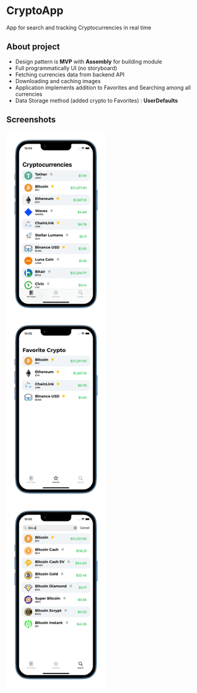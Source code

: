 # CryptoApp
App for search and tracking Cryptocurrencies in real time

## About project

* Design pattern is **MVP** with **Assembly** for building module
* Full programmatically UI (no storyboard)
* Fetching currencies data from backend API
* Downloading and caching images  
* Application implements addition to Favorites and Searching among all currencies
* Data Storage method (added crypto to Favorites) : **UserDefaults**

## Screenshots
<img src="https://github.com/hellbeemzk/CryptoApp/blob/master/CryptoApp/Screenshots/FirstScreen.png" alt="[FirstScreenshotiOS]" align="center" width="260"/> <img src="https://github.com/hellbeemzk/CryptoApp/blob/master/CryptoApp/Screenshots/FavoriteScreen.png" alt="[FavoriteScreenshotiOS]" align="center" width="260"/> <img src="https://github.com/hellbeemzk/CryptoApp/blob/master/CryptoApp/Screenshots/SearchScreen.png" alt="[FavoriteScreenshotiOS]" align="center" width="260"/>




